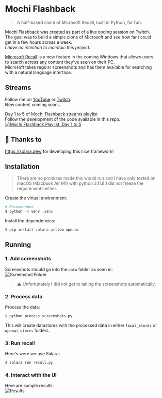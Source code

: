 # Mochi Flashback
> A half-baked clone of Microsoft Recall, built in Python, for fun.

Mochi Flashback was created as part of a live
coding session on Twitch. The goal was to build a simple clone of Microsoft
and see how far i could get in a few hours across a week.  
_I have no intention to maintain this project._  

[Microsoft Recall](https://support.microsoft.com/en-us/windows/retrace-your-steps-with-recall-aa03f8a0-a78b-4b3e-b0a1-2eb8ac48701c)
is a new feature in the coming Windows that allows users to search across
any content they've seen on their PC.  
Microsoft takes regular screenshots and has them available for searching
with a natural language interface.  

## Streams
Follow me on [YouTube](https://www.youtube.com/@DiogoNeves) or [Twitch](https://www.twitch.tv/diogosnows).  
New content coming soon...  

[Day 1 to 5 of Mochi Flashback streams playlist](https://www.youtube.com/playlist?list=PLqFOswg8ElTKXaAtYWmWYpR0JY0uWgE1T)  
Follow the development of the code available in this repo.  
[![Mochi Flashback Playlist: Day 1 to 5](https://github.com/DiogoNeves/mochi-flashback/assets/178898/45373020-5f00-4ef6-a40c-fe8435995ec2)](https://www.youtube.com/playlist?list=PLqFOswg8ElTKXaAtYWmWYpR0JY0uWgE1T)
  
## 🙏 Thanks to
https://solara.dev/ for developing this nice framework!  

## Installation
> There are no promises made this would run and I have only tested on macOS (Macbook Air M1) with python 3.11.8
> I did not freeze the requirements either.

Create the virtual environment:  
```bash
# Recommended
$ python -m venv .venv
```

Install the dependencies:  
```bash
$ pip install solara pillow openai
```

## Running
### 1. Add screenshots
Screenshots should go into the `data` folder as seen in:  
![Screenshot Folder](https://github.com/DiogoNeves/mochi-flashback/assets/178898/9b28eab9-4bd8-4012-bf4d-e2686267a049)  

> ⚠️ Unfortunately I did not get to taking the screenshots automatically.

### 2. Process data
Process the data:  
```bash
$ python process_screenshots.py
```
This will create datastores with the processed data in either `local_stores` or `openai_stores` folders.  

### 3. Run recall
Here's were we use Solara:  
```bash
$ solara run recall.py
```

### 4. Interact with the UI
Here are sample results:  
![Results](https://github.com/DiogoNeves/mochi-flashback/assets/178898/423d16bf-c9e6-473a-aea4-5f3b0ecdb278)
